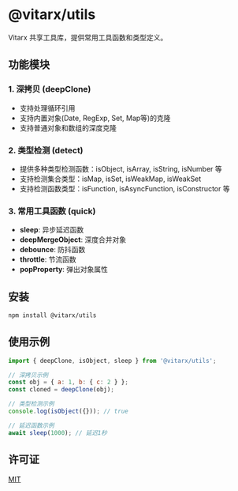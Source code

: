 # @vitarx/utils

Vitarx 共享工具库，提供常用工具函数和类型定义。

## 功能模块

### 1. 深拷贝 (deepClone)
- 支持处理循环引用
- 支持内置对象(Date, RegExp, Set, Map等)的克隆
- 支持普通对象和数组的深度克隆

### 2. 类型检测 (detect)
- 提供多种类型检测函数：isObject, isArray, isString, isNumber 等
- 支持检测集合类型：isMap, isSet, isWeakMap, isWeakSet
- 支持检测函数类型：isFunction, isAsyncFunction, isConstructor 等

### 3. 常用工具函数 (quick)
- **sleep**: 异步延迟函数
- **deepMergeObject**: 深度合并对象
- **debounce**: 防抖函数
- **throttle**: 节流函数
- **popProperty**: 弹出对象属性

## 安装

```bash
npm install @vitarx/utils
```

## 使用示例

```javascript
import { deepClone, isObject, sleep } from '@vitarx/utils';

// 深拷贝示例
const obj = { a: 1, b: { c: 2 } };
const cloned = deepClone(obj);

// 类型检测示例
console.log(isObject({})); // true

// 延迟函数示例
await sleep(1000); // 延迟1秒
```

## 许可证

[MIT](LICENSE)